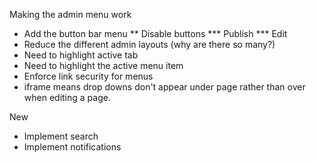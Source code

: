 Making the admin menu work

* Add the button bar menu
** Disable buttons
*** Publish
*** Edit
* Reduce the different admin layouts (why are there so many?)
* Need to highlight active tab
* Need to highlight the active menu item
* Enforce link security for menus
* iframe means drop downs don't appear under page rather than over when editing a page.

New

* Implement search
* Implement notifications
